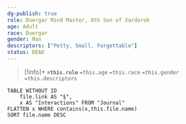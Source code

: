 ```yaml
---
dg-publish: true
role: Duergar Mind Master, 8th Son of Xardorok
age: Adult
race: Duergar
gender: Man
descriptors: ["Petty, Small, Forgettable"]
status: DEAD
---
```


> [!info]+
> **`=this.role`**
> `=this.age` `=this.race` `=this.gender`
> `=this.descriptors`

```dataview
TABLE WITHOUT ID
	file.link AS "§", 
	x AS "Interactions" FROM "Journal"
FLATTEN x WHERE contains(x,this.file.name) 
SORT file.name DESC
```